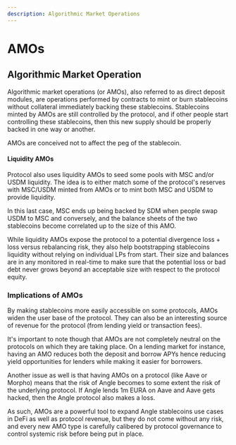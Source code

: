 ```yaml
---
description: Algorithmic Market Operations
---
```


# AMOs

## Algorithmic Market Operation

Algorithmic market operations (or AMOs), also referred to as direct deposit modules, are operations performed by contracts to mint or burn stablecoins without collateral immediately backing these stablecoins. Stablecoins minted by AMOs are still controlled by the protocol, and if other people start controlling these stablecoins, then this new supply should be properly backed in one way or another.

AMOs are conceived not to affect the peg of the stablecoin.

#### Liquidity AMOs <a href="#liquidity-amos" id="liquidity-amos"></a>

Protocol also uses liquidity AMOs to seed some pools with  MSC and/or USDM liquidity. The idea is to either match some of the protocol's reserves with MSC/USDM minted from AMOs or to mint both MSC and USDM to provide liquidity.

In this last case, MSC ends up being backed by SDM  when people swap USDM to MSC and conversely, and the balance sheets of the two stablecoins become correlated up to the size of this AMO.

While liquidity AMOs expose the protocol to a potential divergence loss + loss versus rebalancing risk, they also help bootstrapping stablecoins liquidity without relying on individual LPs from start. Their size and balances are in any monitored in real-time to make sure that the potential loss or bad debt never grows beyond an acceptable size with respect to the protocol equity.

### Implications of AMOs <a href="#implications-of-amos" id="implications-of-amos"></a>

By making stablecoins more easily accessible on some protocols, AMOs widen the user base of the protocol. They can also be an interesting source of revenue for the protocol (from lending yield or transaction fees).

It's important to note though that AMOs are not completely neutral on the protocols on which they are taking place. On a lending market for instance, having an AMO reduces both the deposit and borrow APYs hence reducing yield opportunities for lenders while making it easier for borrowers.

Another issue as well is that having AMOs on a protocol (like Aave or Morpho) means that the risk of Angle becomes to some extent the risk of the underlying protocol. If Angle lends 1m EURA on Aave and Aave gets hacked, then the Angle protocol also makes a loss.

As such, AMOs are a powerful tool to expand Angle stablecoins use cases in DeFi as well as protocol revenue, but they do not come without any risk, and every new AMO type is carefully calibered by protocol governance to control systemic risk before being put in place.
